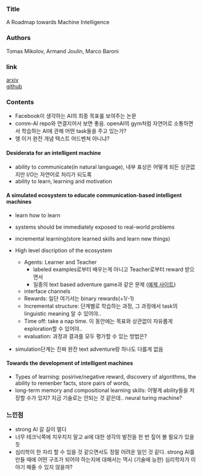 ### Title
A Roadmap towards Machine Intelligence

### Authors
Tomas Mikolov, Armand Joulin, Marco Baroni

### link
[arxiv](https://arxiv.org/pdf/1511.08130.pdf)<br>
[github](https://github.com/facebookresearch/CommAI-env)

### Contents
- Facebook이 생각하는 AI의 최종 목표룰 보여주는 논문
- comm-AI repo와 연결지어서 보면 좋음. openAI의 gym처럼 자연어로 소통하면서 학습하는 AI에 관해 어떤 task들을 주고 있는가?
- 엥 이거 완전 개념 텍스트 어드벤쳐 아니냐?

#### Desiderata for an intelligent machine
- ability to communicate(in natural language), 내부 표상은 어떻게 되든 상관없지만 I/O는 자연어로 처리가 되도록
- ability to learn, learning and motivation

#### A simulated ecosystem to educate communication-based intelligent machines
- learn how to learn
- systems should be immediately exposed to real-world problems
- incremental learning(store learned skills and learn new things)
- High level discription of the ecosystem
    * Agents: Learner and Teacher
        * labeled examples로부터 배우는게 아니고 Teacher로부터 reward 받으면서
        * 일종의 text based adventure game과 같은 문제 ([예제 사이트](https://github.com/Atkrye/IEEE-CIG-Text-Adventurer-Competition))
    * interface channels
    * Rewards: 일단 여기서는 binary rewards(+1/-1)
    * Incremental structure: 단계별로 학습하는 과정, 그 과정에서 task의 linguistic meaning 알 수 있어야..
    * Time off: take a nap time. 이 동안에는 목표와 상관없이 자유롭게 exploration할 수 있어야..
    * evaluation: 과정과 결과를 모두 평가할 수 있는 방법은?

- simulation단계는 진짜 완전 text adventure랑 하나도 다를게 없음

#### Towards the development of intelligent machines
- Types of learning: posirive/negative reward, discovery of algorithms, the ability to remenber facts, store pairs of words, 
- long-term memory and compositional learning skills: 어떻게 ability들을 저장할 수가 있지? 지금 기술로는 안되는 것 같은데.. neural turing machine?

### 느낀점
- strong AI 갈 길이 멀다
- 너무 테크닉쪽에 치우치지 말고 ai에 대한 생각의 발전을 한 번 짚어 볼 필요가 있을 듯
- 심리학이 한 자리 할 수 있을 것 같으면서도 정말 어려운 일인 것 같다. strong AI를 만들 때에 어떤 구조가 되어야 하는지에 대해서는 역시 (기술에 능한) 심리학자가 이야기 해줄 수 있지 않을까?
